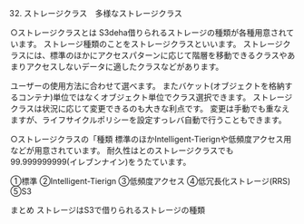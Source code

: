 32. ストレージクラス　多様なストレージクラス

○ストレージクラスとは
S3deha借りられるストレージの種類が各種用意されています。
ストレージ種類のことをストレージクラスといいます。
ストレージクラスには、標準のほかにアクセスパターンに応じて階層を移動できるクラスやあまりアクセスしないデータに適したクラスなどがあります。

ユーザーの使用方法に合わせて選べます。
またバケット(オブジェクトを格納するコンテナ)単位ではなくオブジェクト単位でクラス選択できます。
ストレージクラスは状況に応じて変更できるのも大きな利点です。
変更は手動でも重なえますが、ライフサイクルポリシーを設定すっレバ自動で行うこともできます。

○ストレージクラスの「種類
標準のほかIntelligent-Tierignや低頻度アクセス用などが用意されています。
耐久性はとのストレージクラスでも99.999999999(イレブンナイン)をうたています。

①標準
②Intelligent-Tierign
③低頻度アクセス
④低冗長化ストレージ(RRS)
⑤S3

まとめ
ストレージはS3で借りられるストレージの種類

